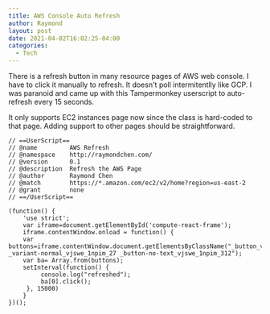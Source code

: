 ```yaml
---
title: AWS Console Auto Refresh
author: Raymond
layout: post
date: 2021-04-02T16:02:25-04:00
categories:
  - Tech
---
```


There is a refresh button in many resource pages of AWS web console. I have to click it manually to refresh. It doesn't poll intermitentlly like GCP. I was paranoid and came up with this Tampermonkey userscript to auto-refresh every 15 seconds.

It only supports EC2 instances page now since the class is hard-coded to that page. Adding support to other pages should be straightforward.

```
// ==UserScript==
// @name         AWS Refresh
// @namespace    http://raymondchen.com/
// @version      0.1
// @description  Refresh the AWS Page
// @author       Raymond Chen
// @match        https://*.amazon.com/ec2/v2/home?region=us-east-2
// @grant        none
// ==/UserScript==

(function() {
    'use strict';
    var iframe=document.getElementById('compute-react-frame');
    iframe.contentWindow.onload = function() {
    var buttons=iframe.contentWindow.document.getElementsByClassName("_button_vjswe_1npim_7 _variant-normal_vjswe_1npim_27 _button-no-text_vjswe_1npim_312");
    var ba= Array.from(buttons);
    setInterval(function() {
         console.log("refreshed");
         ba[0].click();
     }, 15000)
    }
})();
```